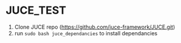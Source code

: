# JUCE_TEST

1. Clone JUCE repo (https://github.com/juce-framework/JUCE.git)
2. run ```sudo bash juce_dependancies``` to install dependancies
